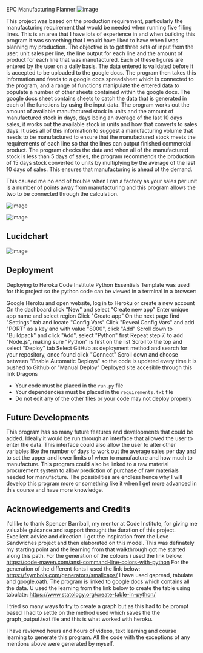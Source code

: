 EPC Manufacturing Planner
![image](https://github.com/Declan444/EPCProductionScheduler/assets/119152450/cbdeee66-2056-424e-b491-35b8ba56aecd)

This project was based on the production requirement, particularly the manufacturing requirement that would be needed when running five filling lines. This is an area that I have lots of experience in and when building this program it was something that I would have liked to have when I was planning my production. The objective is to get three sets of input from the user, unit sales per line, the line output for each line and the amount of product for each line that was manufactured. Each of these figures are entered by the user on a daily basis. The data entered is validated before it is accepted to be uploaded to the google docs.  The program then takes this information and feeds to a google docs spreadsheet which is connected to the program, and a range of functions manipulate the entered data to populate a number of other sheets contained within the google docs. The google docs sheet contains sheets to catch the data that is generated in each of the functions by using the input data. The program works out the amount of available manufactured stock in units and the amount of manufactured stock in days, days being an average of the last 10 days sales, it works out the available stock in units and how that converts to sales days. It uses all of this information to suggest a manufacturing volume that needs to be manufactured to ensure that the manufactured stock meets the requirements of each line so that the lines can output finished commercial product. The program checks the data and when all of the manufactured stock is less than 5 days of sales, the program recommends the production of 15 days stock converted to units by multiplying by the average of the last 10 days of sales. This ensures that manufacturing is ahead of the demand. 

This caused me no end of trouble when I ran a factory as your sales per unit is a number of points away  from manufacturing and this program allows the two to be connected through the calculation. 


![image](https://github.com/Declan444/EPCProductionScheduler/assets/119152450/aededa87-c4d7-4954-9395-5f9bc91e5f5e)

![image](https://github.com/Declan444/EPCProductionScheduler/assets/119152450/94a72ac9-3070-4114-8e5f-4f4fbfb2e13d)

## Lucidchart
![image](https://github.com/Declan444/EPCProductionScheduler/assets/119152450/a1149479-7c93-41ef-840b-4eaf441b5b99)


## Deployment
Deploying to Heroku
Code Institute Python Essentials Template was used for this project so the python code can be viewed in a terminal in a browser:

Google Heroku and open website, log in to Heroku or create a new account
On the dashboard click "New" and select "Create new app"
Enter unique app name and select region
Click "Create app"
On the next page find "Settings" tab and locate "Config Vars"
Click "Reveal Config Vars" and add "PORT" as a key and with value "8000", click "Add"
Scroll down to "Buildpack" and click "Add", select "Python" first
Repeat step 7. to add "Node.js", making sure "Python" is first on the list
Scroll to the top and select "Deploy" tab
Select GitHub as deployment method and search for your repository, once found click "Connect"
Scroll down and choose between "Enable Automatic Deploys" so the code is updated every time it is pushed to Github or "Manual Deploy"
Deployed site accesible through this link Dragons


- Your code must be placed in the `run.py` file
- Your dependencies must be placed in the `requirements.txt` file
- Do not edit any of the other files or your code may not deploy properly

## Future Developments
This program has so many future features and developments that could be added. Ideally it would be run through an interface that allowed the user to enter the data. This interface could also allow the user to alter other variables like the number of days to work out the average sales per day and to set the upper and lower limits of when to manufacture and how much to manufacture. This program could also be linked to a raw material procurement system to allow prediction of purchase of raw materials needed for manufacture. The possibilities are endless hence why I will develop this program more or something like it when I get more advanced in this course and have more knowledge. 

## Acknowledgements and Credits

I'd like to thank Spencer Barriball, my mentor at Code Institute, for giving me valuable guidance and support throught the duration of this project. Excellent advice and direction. 
I got the inspiration from the Love Sandwiches project and then elaborated on this model. This was definately my starting point and the learning from that walkthrough got me started along this path. 
For the generation of the colours i used the link below:
https://code-maven.com/ansi-command-line-colors-with-python
For the generation of the different fonts i used the link below:
https://fsymbols.com/generators/smallcaps/
I have used gspread, tabulate and google.oath.
The program is linked to google docs which contains all the data.
U used the learning from the link below to create the table using tabulate:
https://www.statology.org/create-table-in-python/

I tried so many ways to try to create a graph but as this had to be prompt based I had to settle on the method used which saves the the graph_output.text file and this is what worked with heroku.

I have reviewed hours and hours of videos, text learning and course learning to generate this program. 
All the code with the exceptions of any mentions above were generated by myself. 




